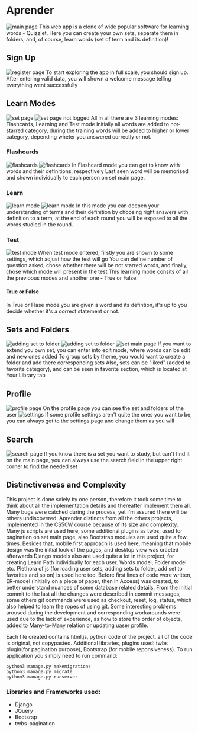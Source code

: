 # Aprender
![main page](readme/index.png)
This web app is a clone of wide popular software for learning words - Quizzlet.
Here you can create your own sets, separate them in folders, and, of course, learn words (set of term and its definition)!


## Sign Up
![register page](readme/register.png)
To start exploring the app in full scale, you should sign up. After entering valid data,
you will shown a welcome message telling everything went successfully

## Learn Modes
![set page](readme/set.png)
![set page not logged](readme/set_main_page_not_signed.png)
All in all there are 3 learning modes: Flashcards, Learning and Test mode
Initially all words are added to not-starred category, during the training words will be 
added to higher or lower category, depending wheter you answered correctly or not.

### Flashcards
![flashcards](readme/flashcard.png)
![flashcards](readme/flashcard_flipped.png.png)
In Flashcard mode you can get to know with words and their definitions, respectively
Last seen word will be memorised and shown individually to each person on set main page.

### Learn
![learn mode](readme/learn_round.png)
![learn mode](readme/learn_wrong.png)
In this mode you can deepen your understanding of terms and their definition by choosing right answers with
definition to a term, at the end of each round you will be exposed to all the words studied in the round.

### Test
![test mode](readme/test.png)
When test mode entered, firstly you are shown to some settings, which adjust how the test will go
You can define number of question asked, chose whether there will be not starred words, and finally,
chose which mode will present in the test
This learning mode consits of all the previoous modes and another one - True or False.
#### True or False
In True or Flase mode you are given a word and its defintion, it's up to you decide whether it's a correct
statement or not.

## Sets and Folders
![adding set to folder](readme/set_to_folder.png)
![adding set to folder](readme/set_to_folder_from_folder.png)
![set main page](readme/set_main_page_not_signed.png)
If you want to extend you own set, you can enter into edit mode, where words can be edit and new ones added
To group sets by theme, you would want to create a folder and add there corresponding sets
Also, sets can be "liked" (added to favorite category), and can be seen in favorite section, which is located at Your Library tab

## Profile
![profile page](readme/profile.png)
On the profile page you can see the set and folders of the user
![settings](readme/profile_settings.png)
If some profile settings aren't quite the ones you want to be, you can always get to the settings page and change them
as you will

## Search
![search page](readme/search.png)
If you know there is a set you want to study, but can't find it on the main page, you can always use the search field in the upper right corner to find the needed set

## Distinctiveness and Complexity
This project is done solely by one person, therefore it took some time to think about all the implementation details and thereafter implement them all. Many bugs were catched during the process, yet I'm assured there will be others undiscovered. Aprender distincts from all the others projects, implemented in the CS50W course because of its size and complexity. Many js scripts are used here, some additional plugins as twbs, used for pagination on set main page, also Bootstrap modules are used quite a few times. Besides that, mobile first approach is used here, meaning that mobile design was the initial look of the pages, and desktop view was craeted afterwards Django models also are used quite a lot in this project, for creating Learn Path individually for each user. Words model, Folder model etc. Plethora of js (for loading user sets, adding sets to folder, add set to favorites and so on) is used here too. Before first lines of code were written, ER-model (initially on a piece of paper, then in Access) was created, to better understand nuances of some database related details. From the initial commit to the last all the changes were described in commit messages, some others git commands were used as checkout, reset, log, status, which also helped to learn the ropes of using git. Some interesting problems aroused during the development and corresponding workarounds were used due to the lack of experience, as how to store the order of objects, added to Many-to-Many relation or updating uaser profile.

Each file created contains html,js, python code of the project, all of the code is original, not copypasted.
Additional libraries, plugins used: twbs plugin(for pagination purpose), Bootstrap (for mobile reponsiveness).
To run application you simply need to run command:

```
python3 manage.py makemigrations
python3 manage.py migrate
python3 manage.py runserver
```

### Libraries and Frameworks used:
- Django
- JQuery
- Bootsrap
- twbs-pagination
